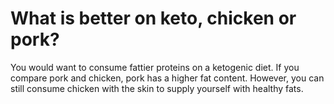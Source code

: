 # What is better on keto, chicken or pork?

You would want to consume fattier proteins on a ketogenic diet. If you compare pork and chicken, pork has a higher fat content. However, you can still consume chicken with the skin to supply yourself with healthy fats.